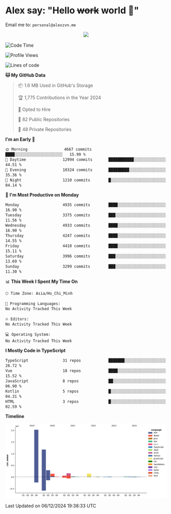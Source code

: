 # Alex say: "Hello ~~work~~ world 🐾"
Email me to: `personal@alexzvn.me`


<p align=center>
  <a href="https://skillicons.dev">
    <img src="https://skillicons.dev/icons?i=ts,js,php,nodejs,bun,vue,nuxt,react,svelte,tauri,laravel,rust,mongodb,docker,electron,redis,rabbitmq,tailwind,git,cloudflare,elysia,mysql,nginx,rollupjs,sentry,ubuntu,yarn,html,css,vite" />
  </a>
</p>

<!--START_SECTION:waka-->
![Code Time](http://img.shields.io/badge/Code%20Time-1%2C066%20hrs%2055%20mins-blue)

![Profile Views](http://img.shields.io/badge/Profile%20Views-0-blue)

![Lines of code](https://img.shields.io/badge/From%20Hello%20World%20I%27ve%20Written-40.8%20million%20lines%20of%20code-blue)

**🐱 My GitHub Data** 

> 📦 1.6 MB Used in GitHub's Storage 
 > 
> 🏆 1,775 Contributions in the Year 2024
 > 
> 💼 Opted to Hire
 > 
> 📜 82 Public Repositories 
 > 
> 🔑 48 Private Repositories 
 > 
**I'm an Early 🐤** 

```text
🌞 Morning                4667 commits        ████░░░░░░░░░░░░░░░░░░░░░   15.99 % 
🌆 Daytime                12994 commits       ███████████░░░░░░░░░░░░░░   44.51 % 
🌃 Evening                10324 commits       █████████░░░░░░░░░░░░░░░░   35.36 % 
🌙 Night                  1210 commits        █░░░░░░░░░░░░░░░░░░░░░░░░   04.14 % 
```
📅 **I'm Most Productive on Monday** 

```text
Monday                   4935 commits        ████░░░░░░░░░░░░░░░░░░░░░   16.90 % 
Tuesday                  3375 commits        ███░░░░░░░░░░░░░░░░░░░░░░   11.56 % 
Wednesday                4933 commits        ████░░░░░░░░░░░░░░░░░░░░░   16.90 % 
Thursday                 4247 commits        ████░░░░░░░░░░░░░░░░░░░░░   14.55 % 
Friday                   4410 commits        ████░░░░░░░░░░░░░░░░░░░░░   15.11 % 
Saturday                 3996 commits        ███░░░░░░░░░░░░░░░░░░░░░░   13.69 % 
Sunday                   3299 commits        ███░░░░░░░░░░░░░░░░░░░░░░   11.30 % 
```


📊 **This Week I Spent My Time On** 

```text
🕑︎ Time Zone: Asia/Ho_Chi_Minh

💬 Programming Languages: 
No Activity Tracked This Week

🔥 Editors: 
No Activity Tracked This Week

💻 Operating System: 
No Activity Tracked This Week
```

**I Mostly Code in TypeScript** 

```text
TypeScript               31 repos            ███████░░░░░░░░░░░░░░░░░░   26.72 % 
Vue                      18 repos            ████░░░░░░░░░░░░░░░░░░░░░   15.52 % 
JavaScript               8 repos             ██░░░░░░░░░░░░░░░░░░░░░░░   06.90 % 
Kotlin                   5 repos             █░░░░░░░░░░░░░░░░░░░░░░░░   04.31 % 
HTML                     3 repos             █░░░░░░░░░░░░░░░░░░░░░░░░   02.59 % 
```



**Timeline**

![Lines of Code chart](https://raw.githubusercontent.com/alexzvn/alexzvn/main/assets/bar_graph.png)


 Last Updated on 06/12/2024 19:38:33 UTC
<!--END_SECTION:waka-->
